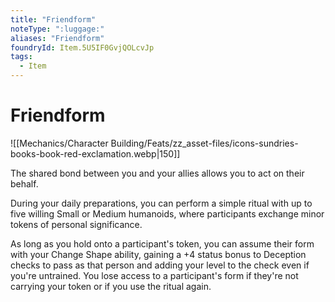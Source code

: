 ```yaml
---
title: "Friendform"
noteType: ":luggage:"
aliases: "Friendform"
foundryId: Item.5U5IF0GvjQOLcvJp
tags:
  - Item
---
```


# Friendform
![[Mechanics/Character Building/Feats/zz_asset-files/icons-sundries-books-book-red-exclamation.webp|150]]

The shared bond between you and your allies allows you to act on their behalf.

During your daily preparations, you can perform a simple ritual with up to five willing Small or Medium humanoids, where participants exchange minor tokens of personal significance.

As long as you hold onto a participant's token, you can assume their form with your Change Shape ability, gaining a +4 status bonus to Deception checks to pass as that person and adding your level to the check even if you're untrained. You lose access to a participant's form if they're not carrying your token or if you use the ritual again.
